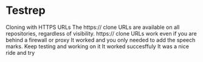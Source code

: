 # Testrep
Cloning with HTTPS URLs The https:// clone URLs are available on all repositories, regardless of visibility. https:// clone URLs work even if you are behind a firewall or proxy
It worked and  you only needed to add  the speech marks.
Keep testing and working  on it
It worked succesffuly
It was a  nice   ride and  try
